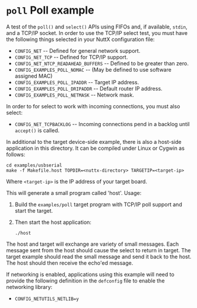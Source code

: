 `poll` Poll example
===================

A test of the `poll()` and `select()` APIs using FIFOs and, if
available, `stdin`, and a TCP/IP socket. In order to use the TCP/IP
select test, you must have the following things selected in your NuttX
configuration file:

-   `CONFIG_NET` -- Defined for general network support.
-   `CONFIG_NET_TCP` -- Defined for TCP/IP support.
-   `CONFIG_NET_NTCP_READAHEAD_BUFFERS` -- Defined to be greater than
    zero.
-   `CONFIG_EXAMPLES_POLL_NOMAC` -- (May be defined to use software
    assigned MAC)
-   `CONFIG_EXAMPLES_POLL_IPADDR` -- Target IP address.
-   `CONFIG_EXAMPLES_POLL_DRIPADDR` -- Default router IP address.
-   `CONFIG_EXAMPLES_POLL_NETMASK` -- Network mask.

In order to for select to work with incoming connections, you must also
select:

-   `CONFIG_NET_TCPBACKLOG` -- Incoming connections pend in a backlog
    until `accept()` is called.

In additional to the target device-side example, there is also a
host-side application in this directory. It can be compiled under Linux
or Cygwin as follows:

    cd examples/usbserial
    make -f Makefile.host TOPDIR=<nuttx-directory> TARGETIP=<target-ip>

Where `<target-ip>` is the IP address of your target board.

This will generate a small program called \'host\'. Usage:

1.  Build the `examples/poll` target program with TCP/IP poll support
    and start the target.

2.  Then start the host application:

        ./host

The host and target will exchange are variety of small messages. Each
message sent from the host should cause the select to return in target.
The target example should read the small message and send it back to the
host. The host should then receive the echo\'ed message.

If networking is enabled, applications using this example will need to
provide the following definition in the `defconfig` file to enable the
networking library:

-   `CONFIG_NETUTILS_NETLIB=y`
